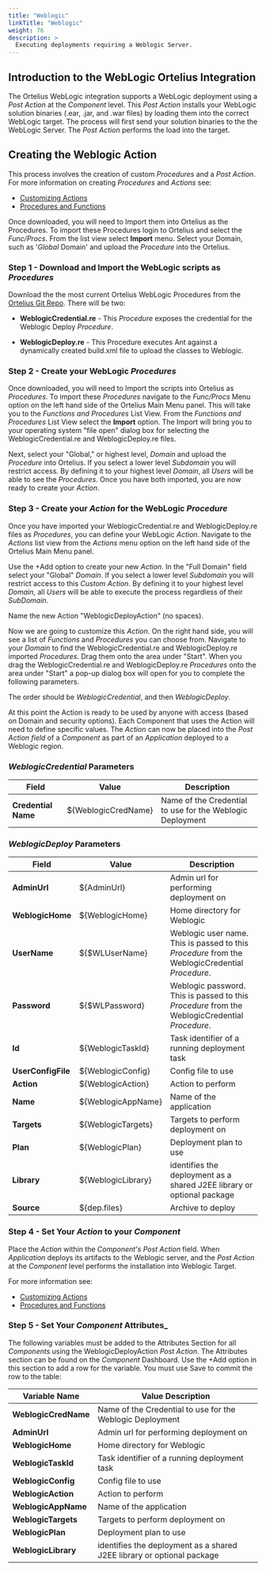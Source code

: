 ```yaml
---
title: "Weblogic"
linkTitle: "Weblogic"
weight: 76
description: >
  Executing deployments requiring a Weblogic Server.
---
```


## Introduction to the WebLogic Ortelius Integration

The Ortelius WebLogic integration supports a WebLogic deployment using a _Post Action_ at the _Component_ level. This _Post Action_  installs your WebLogic solution binaries (.ear, .jar, and .war files) by loading them into the correct WebLogic target.  The process will first send your solution binaries to the the WebLogic Server. The _Post Action_ performs the load into the target.

## Creating the Weblogic Action

This process involves the creation of custom _Procedures_ and a _Post Action_.  For more information on creating _Procedures_ and _Actions_ see:

- [Customizing Actions](/userguide/first-steps/2-define-your-actions/)
- [Procedures and Functions](/userguide/customizations/2-define-your-functions-and-procedures/)

Once downloaded, you will need to Import them into Ortelius as the Procedures. To import these Procedures login to Ortelius and select the _Func/Procs_.  From the list view select  **Import** menu. Select your Domain, such as '_Global_ Domain' and upload the _Procedure_ into the Ortelius.

### Step 1 - Download and Import the WebLogic scripts as _Procedures_

Download the the most current Ortelius WebLogic Procedures from the [Ortelius Git Repo](https://github.com/ortelius/ortelius/blob/master/procedures/). There will be two:

- **WeblogicCredential.re** - This _Procedure_ exposes the credential for the Weblogic Deploy _Procedure_.

- **WeblogicDeploy.re** - This Procedure executes Ant against a dynamically created build.xml file to upload the classes to Weblogic.

### Step 2 - Create your WebLogic _Procedures_

Once downloaded, you will need to Import the scripts into Ortelius as _Procedures_. To import these _Procedures_ navigate to the _Func/Procs_ Menu option on the left hand side of the Ortelius Main Menu panel. This will take you to the _Functions and Procedures_ List View. From the _Functions and Procedures_ List View select the **Import** option. The Import will bring you to your operating system "file open" dialog box for selecting the WeblogicCredential.re and WeblogicDeploy.re files.

Next, select your "Global," or highest level, _Domain_ and upload the _Procedure_ into Ortelius. If you select a lower level _Subdomain_ you will restrict access.  By defining it to your highest level _Domain_, all _Users_ will be able to see the _Procedures_. Once you have both imported, you are now ready to create your _Action_.

### Step 3 - Create your _Action_ for the WebLogic _Procedure_

Once you have imported your WeblogicCredential.re and WeblogicDeploy.re files as _Procedures_, you can define your WebLogic _Action_. Navigate to the _Actions_ list view from the _Actions_ menu option on the left hand side of the Ortelius Main Menu panel.

Use the +Add option to create your new _Action_.  In the "Full Domain" field select your "Global" _Domain_. If you select a lower level _Subdomain_ you will restrict access to this _Custom Action_.  By defining it to your highest level _Domain_, all _Users_ will be able to execute the process regardless of their _SubDomain_.

Name the new Action "WeblogicDeployAction" (no spaces).

Now we are going to customize this _Action_. On the right hand side, you will see a list of _Functions_ and _Procedures_ you can choose from.  Navigate to your _Domain_ to find the WeblogicCredential.re and WeblogicDeploy.re imported _Procedures_.  Drag them onto the area under "Start". When you drag the WeblogicCredential.re and WeblogicDeploy.re  _Procedures_ onto the area under "Start" a pop-up dialog box will open for you to complete the following parameters.

The order should be _WeblogicCredential_, and then _WeblogicDeploy_.

At this point the Action is ready to be used by anyone with access (based on Domain and security options). Each Component that uses the Action will need to define specific values.
The _Action_ can now be placed into the _Post Action field_ of a _Component_ as part of an _Application_ deployed to a Weblogic region.

### _WeblogicCredential_ Parameters

| **Field** | Value | Description |
| --- | --- | --- |
| **Credential Name** | ${WeblogicCredName} | Name of the Credential to use for the Weblogic Deployment |

### _WeblogicDeploy_ Parameters

| **Field** | Value | Description |
| --- | --- | --- |
| **AdminUrl** | ${AdminUrl} | Admin url for performing deployment on|
| **WeblogicHome** | ${WeblogicHome} | Home directory for Weblogic |
| **UserName** | ${$WLUserName} | Weblogic user name.  This is passed to this _Procedure_ from the WeblogicCredential _Procedure_. |
| **Password** | ${$WLPassword} | Weblogic password. This is passed to this _Procedure_ from the WeblogicCredential _Procedure_. |
| **Id** | ${WeblogicTaskId} | Task identifier of a running deployment task |
| **UserConfigFile** | ${WeblogicConfig} | Config file to use |
| **Action** | ${WeblogicAction} | Action to perform |
| **Name** | ${WeblogicAppName} | Name of the application |
| **Targets** | ${WeblogicTargets} | Targets to perform deployment on |
| **Plan** | ${WeblogicPlan} | Deployment plan to use |
| **Library** | ${WeblogicLibrary} | identifies the deployment as a shared J2EE library or optional package |
| **Source** | ${dep.files} | Archive to deploy |

### Step 4 - Set Your _Action_ to your _Component_

Place the _Action_ within the _Component's Post Action_ field. When _Application_ deploys its artifacts to the Weblogic server, and the  _Post Action_ at the _Component_ level performs the installation into Weblogic Target.

For more information see:

- [Customizing Actions](/userguide/first-steps/2-define-your-actions/)
- [Procedures and Functions](/userguide/customizations/2-define-your-functions-and-procedures/)

### Step 5 - Set Your _Component_ Attributes_

The following variables must be added to the Attributes Section for all  _Components_ using the WeblogicDeployAction _Post Action_.  The Attributes section can be found on the _Component_ Dashboard.  Use the +Add option in this section to add a row for the variable. You must use Save to commit the row to the table:

| Variable Name | Value Description |
|--- | --- |
| **WeblogicCredName** | Name of the Credential to use for the Weblogic Deployment |
| **AdminUrl** | Admin url for performing deployment on|
| **WeblogicHome** | Home directory for Weblogic |
| **WeblogicTaskId** | Task identifier of a running deployment task |
| **WeblogicConfig** | Config file to use |
| **WeblogicAction** | Action to perform |
| **WeblogicAppName** | Name of the application |
| **WeblogicTargets** | Targets to perform deployment on |
| **WeblogicPlan** | Deployment plan to use |
| **WeblogicLibrary** | identifies the deployment as a shared J2EE library or optional package |
